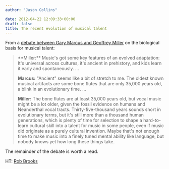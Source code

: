 ```yaml
---
author: "Jason Collins"

date: 2012-04-22 12:09:33+00:00
draft: false
title: The recent evolution of musical talent
---
```


From a [debate between Gary Marcus and Geoffrey Miller](http://www.theatlantic.com/entertainment/archive/2012/04/did-humans-invent-music/255945/) on the biological basis for musical talent:



<blockquote>**Miller:** Music's got some key features of an evolved adaptation: It's universal across cultures, it's ancient in prehistory, and kids learn it early and spontaneously. ...

**Marcus:** "Ancient" seems like a bit of stretch to me. The oldest known musical artifacts are some bone flutes that are only 35,000 years old, a blink in an evolutionary time. ...

**Miller:** The bone flutes are at least 35,000 years old, but vocal music might be a lot older, given the fossil evidence on humans and Neanderthal vocal tracts. Thirty-five-thousand years sounds short in evolutionary terms, but it's still more than a thousand human generations, which is plenty of time for selection to shape a hard-to-learn cultural skill into a talent for music in some people, even if music did originate as a purely cultural invention. Maybe that's not enough time to make music into a finely tuned mental ability like language, but nobody knows yet how long these things take.</blockquote>



The remainder of the debate is worth a read.

HT: [Rob Brooks](http://www.huffingtonpost.com/rob-brooks/somebody-that-i-used-to-know_b_1436887.html)
